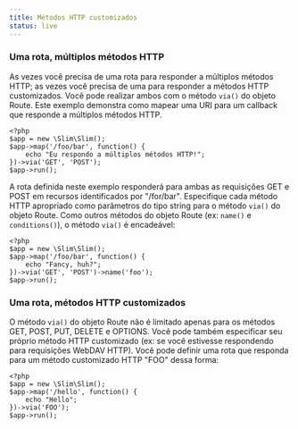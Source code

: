 ```yaml
---
title: Métodos HTTP customizados
status: live
---
```


### Uma rota, múltiplos métodos HTTP

As vezes você precisa de uma rota para responder a múltiplos métodos HTTP; as vezes você precisa de uma para responder
a métodos HTTP customizados. Você pode realizar ambos com o método `via()` do objeto Route. Este exemplo demonstra
como mapear uma URI para um callback que responde a múltiplos métodos HTTP.

    <?php
    $app = new \Slim\Slim();
    $app->map('/foo/bar', function() {
        echo "Eu respondo a múltiplos métodos HTTP!";
    })->via('GET', 'POST');
    $app->run();

A rota definida neste exemplo responderá para ambas as requisições GET e POST em recursos identificados por "/for/bar".
Especifique cada método HTTP apropriado como parâmetros do tipo string para o método `via()` do objeto Route.
Como outros métodos do objeto Route (ex: `name()` e `conditions()`), o método `via()` é encadeável:

    <?php
    $app = new \Slim\Slim();
    $app->map('/foo/bar', function() {
        echo "Fancy, huh?";
    })->via('GET', 'POST')->name('foo');
    $app->run();

### Uma rota, métodos HTTP customizados

O método `via()` do objeto Route não é limitado apenas para os métodos GET, POST, PUT, DELETE e OPTIONS. Você pode
também especificar seu próprio método HTTP customizado (ex: se você estivesse respondendo  para requisições WebDAV HTTP).
Você pode definir uma rota que responda para um método customizado HTTP "FOO" dessa forma:

    <?php
    $app = new \Slim\Slim();
    $app->map('/hello', function() {
        echo "Hello";
    })->via('FOO');
    $app->run();
